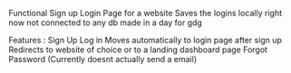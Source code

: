 Functional Sign up Login Page for a website 
Saves the logins locally right now not connected to any db 
made in a day for gdg 

Features : 
Sign Up
Log in
Moves automatically to login page after sign up 
Redirects to website of choice or to a landing dashboard page 
Forgot Password (Currently doesnt actually send a email)


